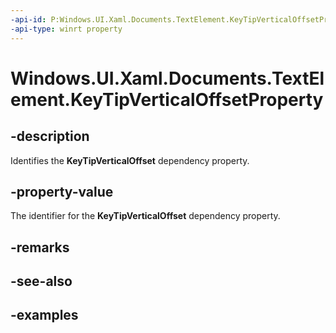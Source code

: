 ```yaml
---
-api-id: P:Windows.UI.Xaml.Documents.TextElement.KeyTipVerticalOffsetProperty
-api-type: winrt property
---
```


<!-- Property syntax.
public DependencyProperty KeyTipVerticalOffsetProperty { get; }
-->

# Windows.UI.Xaml.Documents.TextElement.KeyTipVerticalOffsetProperty

## -description
Identifies the **KeyTipVerticalOffset** dependency property.



## -property-value
The identifier for the **KeyTipVerticalOffset** dependency property.

## -remarks

## -see-also

## -examples

